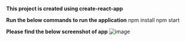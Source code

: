 **This project is created using create-react-app**

**Run the below commands to run the application**
   npm install
   npm start

**Please find the below screenshot of app**
![image](https://user-images.githubusercontent.com/25593090/194387042-2fa34eb1-ecfc-47ad-9977-474593b72f76.png)
